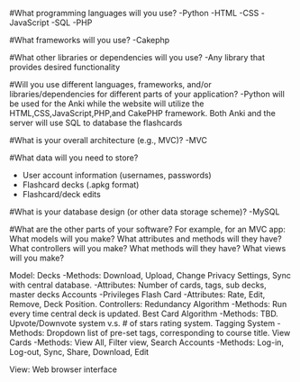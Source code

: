 #What programming languages will you use?
-Python
-HTML
-CSS
-JavaScript
-SQL
-PHP

#What frameworks will you use?
-Cakephp

#What other libraries or dependencies will you use?
-Any library that provides  desired functionality

#Will you use different languages, frameworks, and/or libraries/dependencies for different parts of your application?
-Python will be used for the Anki while the website will utilize the HTML,CSS,JavaScript,PHP,and CakePHP framework. Both Anki and the server will use SQL to database the flashcards

#What is your overall architecture (e.g., MVC)?
-MVC

#What data will you need to store?
- User account information (usernames, passwords)
- Flashcard decks (.apkg format)
- Flashcard/deck edits

#What is your database design (or other data storage scheme)?
-MySQL

#What are the other parts of your software? For example, for an MVC app: What models will you make? What attributes and methods will they have? What controllers will you make? What methods will they have? What views will you make?

Model: 
Decks
-Methods: Download, Upload, Change Privacy Settings, Sync with central database. 
    -Attributes: Number of cards, tags, sub decks, master decks
Accounts
    -Privileges
Flash Card
    -Attributes: Rate, Edit, Remove, Deck Position.
Controllers:
 Redundancy Algorithm
    -Methods: Run every time central deck is updated.
Best Card Algorithm
    -Methods: TBD. Upvote/Downvote system v.s. # of stars rating system. 
Tagging System
    -Methods: Dropdown list of pre-set tags, corresponding to course title.
View Cards
-Methods: View All, Filter view, Search
Accounts
    -Methods: Log-in, Log-out, Sync, Share, Download, Edit
       
View: Web browser interface
    


